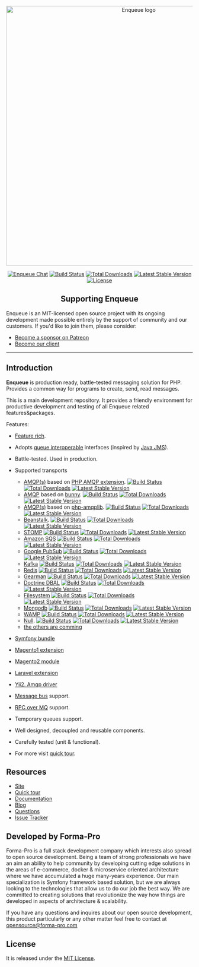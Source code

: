 <p align="center"><img width="700" src="https://github.com/php-enqueue/logos/blob/master/Enqueue%20logo.png" alt="Enqueue logo" /></p>

<p align="center">
  <a href="https://gitter.im/php-enqueue/Lobby"><img src="https://badges.gitter.im/php-enqueue/Lobby.svg" alt="Enqueue Chat"></a>
  <a href="https://travis-ci.org/php-enqueue/enqueue-dev"><img src="https://travis-ci.org/php-enqueue/enqueue-dev.png?branch=master" alt="Build Status"></a>
  <a href="https://packagist.org/packages/enqueue/enqueue/stats"><img src="https://poser.pugx.org/enqueue/enqueue/d/total.png?branch=master" alt="Total Downloads"></a>
  <a href="https://packagist.org/packages/enqueue/enqueue"><img src="https://poser.pugx.org/enqueue/enqueue/version.png" alt="Latest Stable Version"></a>
  <a href="./LICENSE"><img src="https://img.shields.io/badge/license-MIT-blue.svg" alt="License"></a>
</p>

<h2 align="center">Supporting Enqueue</h2>

Enqueue is an MIT-licensed open source project with its ongoing development made possible entirely by the support of community and our customers. If you'd like to join them, please consider:

- [Become a sponsor on Patreon](https://www.patreon.com/makasim)
- [Become our client](http://forma-pro.com/)

---

## Introduction

**Enqueue** is production ready, battle-tested messaging solution for PHP. Provides a common way for programs to create, send, read messages. 

This is a main development repository. It provides a friendly environment for productive development and testing of all Enqueue related features&packages.

Features:

* [Feature rich](docs/quick_tour.md).

* Adopts [queue interoperable](https://github.com/queue-interop/queue-interop) interfaces (inspired by [Java JMS](https://docs.oracle.com/javaee/7/api/javax/jms/package-summary.html)).
* Battle-tested. Used in production.
* Supported  transports 
    * [AMQP(s)](docs/transport/amqp.md) based on [PHP AMQP extension](https://github.com/pdezwart/php-amqp). 
[![Build Status](https://travis-ci.org/php-enqueue/amqp-ext.png?branch=master)](https://travis-ci.org/php-enqueue/amqp-ext)
[![Total Downloads](https://poser.pugx.org/enqueue/amqp-ext/d/total.png)](https://packagist.org/packages/enqueue/amqp-ext/stats)
[![Latest Stable Version](https://poser.pugx.org/enqueue/amqp-ext/version.png)](https://packagist.org/packages/enqueue/amqp-ext)
    * [AMQP](docs/transport/amqp_bunny.md) based on [bunny](https://github.com/jakubkulhan/bunny). 
[![Build Status](https://travis-ci.org/php-enqueue/amqp-bunny.png?branch=master)](https://travis-ci.org/php-enqueue/amqp-bunny)
[![Total Downloads](https://poser.pugx.org/enqueue/amqp-bunny/d/total.png)](https://packagist.org/packages/enqueue/amqp-bunny/stats)
[![Latest Stable Version](https://poser.pugx.org/enqueue/amqp-bunny/version.png)](https://packagist.org/packages/enqueue/amqp-bunny)
    * [AMQP(s)](docs/transport/amqp_lib.md) based on [php-amqplib](https://github.com/php-amqplib/php-amqplib). 
[![Build Status](https://travis-ci.org/php-enqueue/amqp-lib.png?branch=master)](https://travis-ci.org/php-enqueue/amqp-lib)
[![Total Downloads](https://poser.pugx.org/enqueue/amqp-lib/d/total.png)](https://packagist.org/packages/enqueue/amqp-lib/stats)
[![Latest Stable Version](https://poser.pugx.org/enqueue/amqp-lib/version.png)](https://packagist.org/packages/enqueue/amqp-lib)
    * [Beanstalk](docs/transport/pheanstalk.md).
[![Build Status](https://travis-ci.org/php-enqueue/pheanstalk.png?branch=master)](https://travis-ci.org/php-enqueue/pheanstalk)
[![Total Downloads](https://poser.pugx.org/enqueue/pheanstalk/d/total.png)](https://packagist.org/packages/enqueue/pheanstalk/stats)
[![Latest Stable Version](https://poser.pugx.org/enqueue/pheanstalk/version.png)](https://packagist.org/packages/enqueue/pheanstalk)
    * [STOMP](docs/transport/stomp.md)
[![Build Status](https://travis-ci.org/php-enqueue/stomp.png?branch=master)](https://travis-ci.org/php-enqueue/stomp)
[![Total Downloads](https://poser.pugx.org/enqueue/stomp/d/total.png)](https://packagist.org/packages/enqueue/stomp/stats)
[![Latest Stable Version](https://poser.pugx.org/enqueue/stomp/version.png)](https://packagist.org/packages/enqueue/stomp)
    * [Amazon SQS](docs/transport/sqs.md)
[![Build Status](https://travis-ci.org/php-enqueue/sqs.png?branch=master)](https://travis-ci.org/php-enqueue/sqs)
[![Total Downloads](https://poser.pugx.org/enqueue/sqs/d/total.png)](https://packagist.org/packages/enqueue/sqs/stats)
[![Latest Stable Version](https://poser.pugx.org/enqueue/sqs/version.png)](https://packagist.org/packages/enqueue/sqs)
    * [Google PubSub](docs/transport/gps.md)
[![Build Status](https://travis-ci.org/php-enqueue/gps.png?branch=master)](https://travis-ci.org/php-enqueue/gps)
[![Total Downloads](https://poser.pugx.org/enqueue/gps/d/total.png)](https://packagist.org/packages/enqueue/gps/stats)
[![Latest Stable Version](https://poser.pugx.org/enqueue/gps/version.png)](https://packagist.org/packages/enqueue/gps)
    * [Kafka](docs/transport/kafka.md)
[![Build Status](https://travis-ci.org/php-enqueue/rdkafka.png?branch=master)](https://travis-ci.org/php-enqueue/rdkafka)
[![Total Downloads](https://poser.pugx.org/enqueue/rdkafka/d/total.png)](https://packagist.org/packages/enqueue/rdkafka/stats)
[![Latest Stable Version](https://poser.pugx.org/enqueue/rdkafka/version.png)](https://packagist.org/packages/enqueue/rdkafka)
    * [Redis](docs/transport/redis.md)
[![Build Status](https://travis-ci.org/php-enqueue/redis.png?branch=master)](https://travis-ci.org/php-enqueue/redis)
[![Total Downloads](https://poser.pugx.org/enqueue/redis/d/total.png)](https://packagist.org/packages/enqueue/redis/stats)
[![Latest Stable Version](https://poser.pugx.org/enqueue/redis/version.png)](https://packagist.org/packages/enqueue/redis)
    * [Gearman](docs/transport/gearman.md)
[![Build Status](https://travis-ci.org/php-enqueue/gearman.png?branch=master)](https://travis-ci.org/php-enqueue/gearman)
[![Total Downloads](https://poser.pugx.org/enqueue/gearman/d/total.png)](https://packagist.org/packages/enqueue/gearman/stats)
[![Latest Stable Version](https://poser.pugx.org/enqueue/gearman/version.png)](https://packagist.org/packages/enqueue/gearman)
    * [Doctrine DBAL](docs/transport/dbal.md)
[![Build Status](https://travis-ci.org/php-enqueue/dbal.png?branch=master)](https://travis-ci.org/php-enqueue/dbal)
[![Total Downloads](https://poser.pugx.org/enqueue/dbal/d/total.png)](https://packagist.org/packages/enqueue/dbal/stats)
[![Latest Stable Version](https://poser.pugx.org/enqueue/dbal/version.png)](https://packagist.org/packages/enqueue/dbal)
    * [Filesystem](docs/transport/filesystem.md)
[![Build Status](https://travis-ci.org/php-enqueue/fs.png?branch=master)](https://travis-ci.org/php-enqueue/fs)
[![Total Downloads](https://poser.pugx.org/enqueue/fs/d/total.png)](https://packagist.org/packages/enqueue/fs/stats)
[![Latest Stable Version](https://poser.pugx.org/enqueue/fs/version.png)](https://packagist.org/packages/enqueue/fs)
    * [Mongodb](docs/transport/mongodb.md)
[![Build Status](https://travis-ci.org/php-enqueue/mongodb.png?branch=master)](https://travis-ci.org/php-enqueue/mongodb)
[![Total Downloads](https://poser.pugx.org/enqueue/mongodb/d/total.png)](https://packagist.org/packages/enqueue/mongodb/stats)
[![Latest Stable Version](https://poser.pugx.org/enqueue/mongodb/version.png)](https://packagist.org/packages/enqueue/mongodb)
    * [WAMP](docs/transport/wamp.md)
[![Build Status](https://travis-ci.org/php-enqueue/wamp.png?branch=master)](https://travis-ci.org/php-enqueue/wamp)
[![Total Downloads](https://poser.pugx.org/enqueue/wamp/d/total.png)](https://packagist.org/packages/enqueue/wamp/stats)
[![Latest Stable Version](https://poser.pugx.org/enqueue/wamp/version.png)](https://packagist.org/packages/enqueue/wamp)
    * [Null](docs/transport/null.md).
[![Build Status](https://travis-ci.org/php-enqueue/null.png?branch=master)](https://travis-ci.org/php-enqueue/null)
[![Total Downloads](https://poser.pugx.org/enqueue/null/d/total.png)](https://packagist.org/packages/enqueue/null/stats)
[![Latest Stable Version](https://poser.pugx.org/enqueue/null/version.png)](https://packagist.org/packages/enqueue/null)
    * [the others are comming](https://github.com/php-enqueue/enqueue-dev/issues/284)
* [Symfony bundle](docs/bundle/quick_tour.md)
* [Magento1 extension](docs/magento/quick_tour.md)
* [Magento2 module](docs/magento2/quick_tour.md)
* [Laravel extension](docs/laravel/quick_tour.md)
* [Yii2. Amqp driver](docs/yii/amqp_driver.md)
* [Message bus](docs/quick_tour.md#client) support.
* [RPC over MQ](docs/quick_tour.md#remote-procedure-call-rpc) support.
* Temporary queues support.
* Well designed, decoupled and reusable components.
* Carefully tested (unit & functional).
* For more visit [quick tour](docs/quick_tour.md).

## Resources

* [Site](https://enqueue.forma-pro.com/)
* [Quick tour](docs/quick_tour.md)
* [Documentation](docs/index.md)
* [Blog](docs/index.md#blogs)
* [Questions](https://gitter.im/php-enqueue/Lobby)
* [Issue Tracker](https://github.com/php-enqueue/enqueue-dev/issues)

## Developed by Forma-Pro

Forma-Pro is a full stack development company which interests also spread to open source development. 
Being a team of strong professionals we have an aim an ability to help community by developing cutting edge solutions in the areas of e-commerce, docker & microservice oriented architecture where we have accumulated a huge many-years experience. 
Our main specialization is Symfony framework based solution, but we are always looking to the technologies that allow us to do our job the best way. We are committed to creating solutions that revolutionize the way how things are developed in aspects of architecture & scalability.

If you have any questions and inquires about our open source development, this product particularly or any other matter feel free to contact at opensource@forma-pro.com

## License

It is released under the [MIT License](LICENSE).
